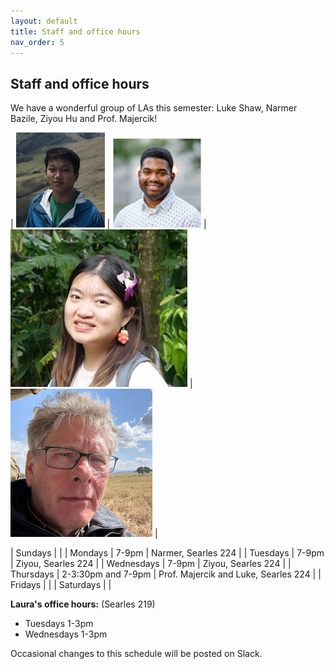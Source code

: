 ```yaml
---
layout: default 
title: Staff and office hours 
nav_order: 5
---
```



## Staff and office hours 



We have a wonderful group of LAs this semester: Luke Shaw, Narmer Bazile,  Ziyou Hu and Prof. Majercik! 

| ![](staff/luke.jpg) | ![](staff/narmer.png) | ![](staff/ziyou.jpg) | ![](staff/majercik.png) |


| Sundays      |                              |
| Mondays      |  7-9pm | Narmer, Searles 224 |
| Tuesdays     |  7-9pm |  Ziyou, Searles 224 |
| Wednesdays   |  7-9pm | Ziyou, Searles 224  |
| Thursdays    |  2-3:30pm and 7-9pm | Prof. Majercik and Luke, Searles 224  |
| Fridays      |    |
| Saturdays    |    |


__Laura's office hours:__ (Searles 219)
 * Tuesdays 1-3pm
 * Wednesdays 1-3pm 



Occasional changes to this schedule  will be posted on Slack. 
